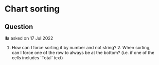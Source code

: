 # Chart sorting

## Question

**Ila** asked on 17 Jul 2022

1. How can I force sorting it by number and not string? 2. When sorting, can I force one of the row to always be at the bottom? (i.e. if one of the cells includes 'Total' text)
